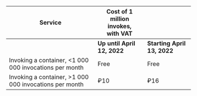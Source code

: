 | Service | Cost of 1 million invokes, <br>with VAT | |
| ----- | ----- | ----- |
| | **Up until April 12, 2022** | **Starting April 13, 2022** |
| Invoking a container, <1 000 000 invocations per month | Free | Free |
| Invoking a container, >1 000 000 invocations per month | ₽10 | ₽16 |